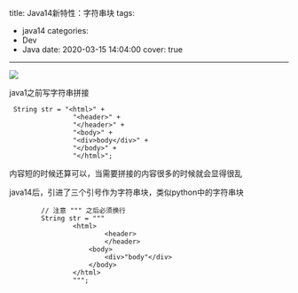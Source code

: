 title: Java14新特性：字符串块
tags:
  - java14
categories:
  - Dev
  - Java
date: 2020-03-15 14:04:00
cover: true

---

![](https://cdn.jsdelivr.net/gh/coder-lida/CDN/img/java.jpg)
<!-- more -->
java1之前写字符串拼接
```
 String str = "<html>" +
                "<header>" +
                "</header>" +
                "<body>" +
                "<div>body</div>" +
                "</body>" +
                "</html>";
```
内容短的时候还算可以，当需要拼接的内容很多的时候就会显得很乱

java14后，引进了三个引号作为字符串块，类似python中的字符串块
```
        // 注意 """ 之后必须换行
        String str = """
                <html>
                        <header>
                        </header>
                    <body>
                        <div>"body"</div>
                    </body>
                </html>
                """;
```
